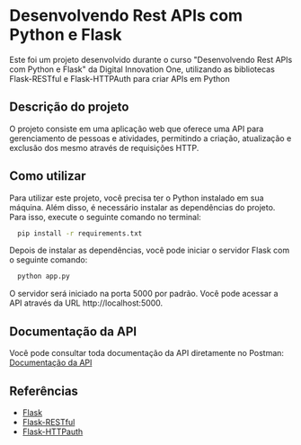 
# Desenvolvendo Rest APIs com Python e Flask 

Este foi um projeto desenvolvido durante o curso "Desenvolvendo Rest APIs com Python e Flask" da Digital Innovation One, utilizando as bibliotecas Flask-RESTful e Flask-HTTPAuth para criar APIs em Python


## Descrição do projeto

O projeto consiste em uma aplicação web que oferece uma API para gerenciamento de pessoas e atividades, permitindo a criação, atualização e exclusão dos mesmo através de requisições HTTP.


## Como utilizar

Para utilizar este projeto, você precisa ter o Python instalado em sua máquina. Além disso, é necessário instalar as dependências do projeto. Para isso, execute o seguinte comando no terminal:

```bash
  pip install -r requirements.txt
```

Depois de instalar as dependências, você pode iniciar o servidor Flask com o seguinte comando:

```bash
  python app.py
```

O servidor será iniciado na porta 5000 por padrão. Você pode acessar a API através da URL http://localhost:5000.
## Documentação da API

Você pode consultar toda documentação da API diretamente no Postman: [Documentação da API]("https://documenter.getpostman.com/view/15570631/2s93K1pfSU")


## Referências

 - [Flask](https://flask.palletsprojects.com/en/2.2.x/)
 - [Flask-RESTful](https://flask-restful.readthedocs.io/en/latest/)
 - [Flask-HTTPauth](https://flask-httpauth.readthedocs.io/en/latest/)

